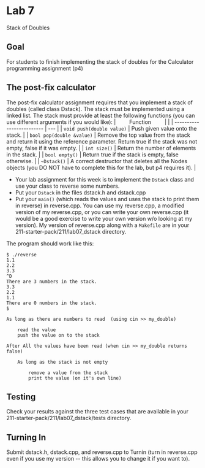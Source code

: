 # Lab 7

Stack of Doubles

## Goal

For students to finish implementing the stack of doubles for the Calculator programming assignment (p4)

## The post-fix calculator

The post-fix calculator assignment requires that you implement a stack of doubles (called class Dstack). The stack must be implemented using a linked list. The stack must provide at least the following functions (you can use different arguments if you would like):
| &nbsp; &nbsp; &nbsp; &nbsp; Function &nbsp; &nbsp; &nbsp; &nbsp; |  |
| ------------------------- | --- |
| `void push(double value)` | Push given value onto the stack. |
| `bool pop(double &value)` | Remove the top value from the stack and return it using the reference parameter. Return true if the stack was not empty, false if it was empty. |
| `int size()` | Return the number of elements in the stack. |
| `bool empty()` | Return true if the stack is empty, false otherwise. |
| `~Dstack()` | A correct destructor that deletes all the Nodes objects (you DO NOT have to complete this for the lab, but p4 requires it). |

* Your lab assignment for this week is to implement the `Dstack` class and use your class to reverse some numbers.
* Put your `Dstack` in the files dstack.h and dstack.cpp
* Put your `main()` (which reads the values and uses the stack to print them in reverse) in reverse.cpp. You can use my reverse.cpp, a modified version of my reverse.cpp, or you can write your own reverse.cpp (it would be a good exercise to write your own version w/o looking at my version). My version of reverse.cpp along with a `Makefile` are in your 211-starter-pack/211/lab07_dstack directory.<br>

The program should work like this:
```
$ ./reverse
1.1
2.2
3.3
^D
There are 3 numbers in the stack.
3.3
2.2
1.1
There are 0 numbers in the stack.
$
```

```
As long as there are numbers to read  (using cin >> my_double)

    read the value
    push the value on to the stack

After All the values have been read (when cin >> my_double returns false)

    As long as the stack is not empty

        remove a value from the stack
        print the value (on it's own line)
```

## Testing

Check your results against the three test cases that are available in your 211-starter-pack/211/lab07_dstack/tests directory.

## Turning In

Submit dstack.h, dstack.cpp, and reverse.cpp to Turnin (turn in reverse.cpp even if you use my version -- this allows you to change it if you want to).
